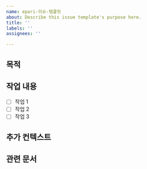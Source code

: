 ```yaml
---
name: epari-이슈-템플릿
about: Describe this issue template's purpose here.
title: ''
labels: ''
assignees: ''

---
```


## 목적
<!-- 이 이슈의 목적이나 해결하고자 하는 문제를 설명해주세요. -->

## 작업 내용
<!-- 수행해야 할 작업을 상세히 나열해주세요. -->
- [ ] 작업 1
- [ ] 작업 2
- [ ] 작업 3

## 추가 컨텍스트
<!-- 이 이슈와 관련된 추가 정보나 스크린샷 등을 첨부해주세요. -->

## 관련 문서
<!-- 관련된 문서나 참고 자료가 있다면 링크를 걸어주세요. -->
